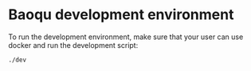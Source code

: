 # Baoqu development environment

To run the development environment, make sure that your user can use docker and run the development script:

```sh
./dev
```
